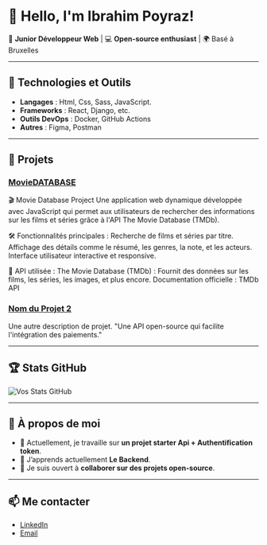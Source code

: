 # 👋 Hello, I'm Ibrahim Poyraz!

🌟 **Junior Développeur Web** | 💻 **Open-source enthusiast** | 🌍 Basé à Bruxelles

---

## 🔧 Technologies et Outils
- **Langages** : Html, Css, Sass, JavaScript.
- **Frameworks** : React, Django, etc.
- **Outils DevOps** : Docker, GitHub Actions
- **Autres** : Figma, Postman

---

## 🚀 Projets
### [MovieDATABASE](https://github.com/Ibravk/Movies)

🎬 Movie Database Project
Une application web dynamique développée avec JavaScript qui permet aux utilisateurs de rechercher des informations sur les films et séries grâce à l'API The Movie Database (TMDb).

🛠️ Fonctionnalités principales :
Recherche de films et séries par titre.
Affichage des détails comme le résumé, les genres, la note, et les acteurs.
Interface utilisateur interactive et responsive.

🔗 API utilisée :
The Movie Database (TMDb) : Fournit des données sur les films, les séries, les images, et plus encore. Documentation officielle : TMDb API

### [Nom du Projet 2](lien_vers_projet)
Une autre description de projet. "Une API open-source qui facilite l'intégration des paiements."

---

## 🏆 Stats GitHub
![Vos Stats GitHub](https://github-readme-stats.vercel.app/api?username=VotreNomUtilisateur&show_icons=true&theme=radical)

---

## 🌱 À propos de moi
- 🔭 Actuellement, je travaille sur **un projet starter Api + Authentification token**.
- 🌱 J’apprends actuellement **Le Backend**.
- 🤝 Je suis ouvert à **collaborer sur des projets open-source**.

---

## 📫 Me contacter
- [LinkedIn](https://www.linkedin.com/in/votreprofil)
- [Email](mailto:poyrazibrahim270@gmail.com)



